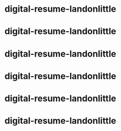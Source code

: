 # digital-resume-landonlittle
# digital-resume-landonlittle
# digital-resume-landonlittle
# digital-resume-landonlittle
# digital-resume-landonlittle
# digital-resume-landonlittle
